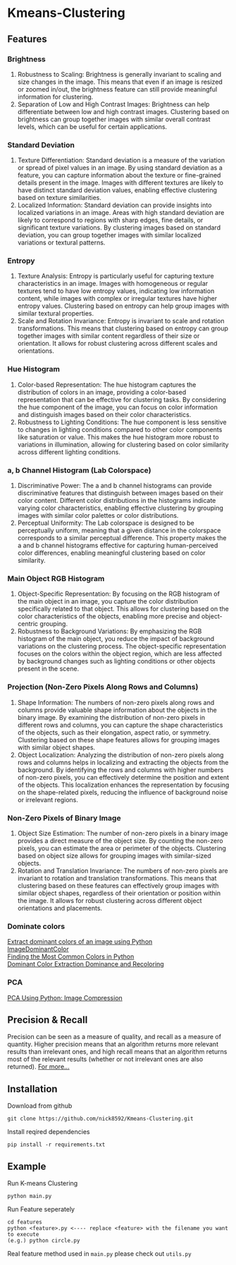 # Kmeans-Clustering

## Features

### Brightness
1. Robustness to Scaling: Brightness is generally invariant to scaling and size changes in the image. This means that even if an image is resized or zoomed in/out, the brightness feature can still provide meaningful information for clustering.
2. Separation of Low and High Contrast Images: Brightness can help differentiate between low and high contrast images. Clustering based on brightness can group together images with similar overall contrast levels, which can be useful for certain applications.

### Standard Deviation
1. Texture Differentiation: Standard deviation is a measure of the variation or spread of pixel values in an image. By using standard deviation as a feature, you can capture information about the texture or fine-grained details present in the image. Images with different textures are likely to have distinct standard deviation values, enabling effective clustering based on texture similarities.
2. Localized Information: Standard deviation can provide insights into localized variations in an image. Areas with high standard deviation are likely to correspond to regions with sharp edges, fine details, or significant texture variations. By clustering images based on standard deviation, you can group together images with similar localized variations or textural patterns.

### Entropy
1. Texture Analysis: Entropy is particularly useful for capturing texture characteristics in an image. Images with homogeneous or regular textures tend to have low entropy values, indicating low information content, while images with complex or irregular textures have higher entropy values. Clustering based on entropy can help group images with similar textural properties.
2. Scale and Rotation Invariance: Entropy is invariant to scale and rotation transformations. This means that clustering based on entropy can group together images with similar content regardless of their size or orientation. It allows for robust clustering across different scales and orientations.

### Hue Histogram
1. Color-based Representation: The hue histogram captures the distribution of colors in an image, providing a color-based representation that can be effective for clustering tasks. By considering the hue component of the image, you can focus on color information and distinguish images based on their color characteristics.
2. Robustness to Lighting Conditions: The hue component is less sensitive to changes in lighting conditions compared to other color components like saturation or value. This makes the hue histogram more robust to variations in illumination, allowing for clustering based on color similarity across different lighting conditions.

### a, b Channel Histogram (Lab Colorspace)
1. Discriminative Power: The a and b channel histograms can provide discriminative features that distinguish between images based on their color content. Different color distributions in the histograms indicate varying color characteristics, enabling effective clustering by grouping images with similar color palettes or color distributions.
2. Perceptual Uniformity: The Lab colorspace is designed to be perceptually uniform, meaning that a given distance in the colorspace corresponds to a similar perceptual difference. This property makes the a and b channel histograms effective for capturing human-perceived color differences, enabling meaningful clustering based on color similarity.

### Main Object RGB Histogram
1. Object-Specific Representation: By focusing on the RGB histogram of the main object in an image, you capture the color distribution specifically related to that object. This allows for clustering based on the color characteristics of the objects, enabling more precise and object-centric grouping.
2. Robustness to Background Variations: By emphasizing the RGB histogram of the main object, you reduce the impact of background variations on the clustering process. The object-specific representation focuses on the colors within the object region, which are less affected by background changes such as lighting conditions or other objects present in the scene.

### Projection (Non-Zero Pixels Along Rows and Columns)
1. Shape Information: The numbers of non-zero pixels along rows and columns provide valuable shape information about the objects in the binary image. By examining the distribution of non-zero pixels in different rows and columns, you can capture the shape characteristics of the objects, such as their elongation, aspect ratio, or symmetry. Clustering based on these shape features allows for grouping images with similar object shapes.
2. Object Localization: Analyzing the distribution of non-zero pixels along rows and columns helps in localizing and extracting the objects from the background. By identifying the rows and columns with higher numbers of non-zero pixels, you can effectively determine the position and extent of the objects. This localization enhances the representation by focusing on the shape-related pixels, reducing the influence of background noise or irrelevant regions.

### Non-Zero Pixels of Binary Image
1. Object Size Estimation: The number of non-zero pixels in a binary image provides a direct measure of the object size. By counting the non-zero pixels, you can estimate the area or perimeter of the objects. Clustering based on object size allows for grouping images with similar-sized objects.
2. Rotation and Translation Invariance: The numbers of non-zero pixels are invariant to rotation and translation transformations. This means that clustering based on these features can effectively group images with similar object shapes, regardless of their orientation or position within the image. It allows for robust clustering across different object orientations and placements.

### Dominate colors
[Extract dominant colors of an image using Python](https://www.geeksforgeeks.org/extract-dominant-colors-of-an-image-using-python/)   
[ImageDominantColor](https://pypi.org/project/imagedominantcolor/)   
[Finding the Most Common Colors in Python](https://towardsdatascience.com/finding-most-common-colors-in-python-47ea0767a06a)   
[Dominant Color Extraction Dominance and Recoloring](https://github.com/srijannnd/Dominant-Color-Extraction-Dominance-and-Recoloring.git)

### PCA
[PCA Using Python: Image Compression](https://scicoding.com/pca-using-python-image-compression/)

## Precision & Recall

Precision can be seen as a measure of quality, and recall as a measure of quantity. Higher precision means that an algorithm returns more relevant results than irrelevant ones, and high recall means that an algorithm returns most of the relevant results (whether or not irrelevant ones are also returned). [For more...](https://en.wikipedia.org/wiki/Precision_and_recall)   

## Installation
Download from github
```
git clone https://github.com/nick8592/Kmeans-Clustering.git
```
Install reqired dependencies
```
pip install -r requirements.txt
```

## Example
Run K-means Clustering
```
python main.py
```
Run Feature seperately
```
cd features
python <feature>.py <---- replace <feature> with the filename you want to execute
(e.g.) python circle.py
```
Real feature method used in `main.py` please check out `utils.py`
